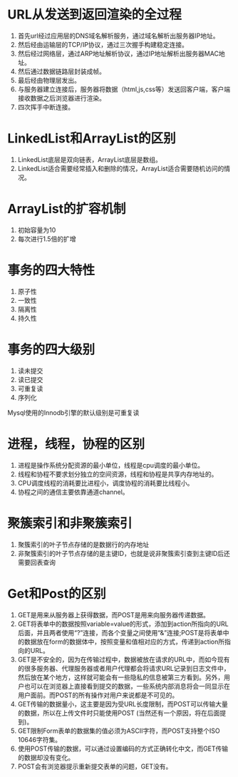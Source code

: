 # URL从发送到返回渲染的全过程

1. 首先url经过应用层的DNS域名解析服务，通过域名解析出服务器IP地址。
2. 然后经由运输层的TCP/IP协议，通过三次握手构建稳定连接。
3. 然后经过网络层，通过ARP地址解析协议，通过IP地址解析出服务器MAC地址。
4. 然后通过数据链路层封装成帧。
5. 最后经由物理层发出。
6. 与服务器建立连接后，服务器将数据（html,js,css等）发送回客户端，客户端接收数据之后浏览器进行渲染。
7. 四次挥手中断连接。



# LinkedList和ArrayList的区别

1. LinkedList底层是双向链表，ArrayList底层是数组。
2. LinkedList适合需要经常插入和删除的情况，ArrayList适合需要随机访问的情况。



# ArrayList的扩容机制

1. 初始容量为10
2. 每次进行1.5倍的扩增



# 事务的四大特性

1. 原子性
2. 一致性
3. 隔离性
4. 持久性



# 事务的四大级别

1. 读未提交
2. 读已提交
3. 可重复读
4. 序列化

Mysql使用的Innodb引擎的默认级别是可重复读

# 进程，线程，协程的区别

1. 进程是操作系统分配资源的最小单位，线程是cpu调度的最小单位。
2. 线程和协程不要求划分独立的空间资源，线程和协程是共享内存地址的。
3. CPU调度线程的消耗要比进程小，调度协程的消耗要比线程小。
4. 协程之间的通信主要依靠通道channel。



# 聚簇索引和非聚簇索引

1. 聚簇索引的叶子节点存储的是数据行的内存地址
2. 非聚簇索引的叶子节点存储的是主键ID，也就是说非聚簇索引查到主键ID后还需要回表查询



# Get和Post的区别

1. GET是用来从服务器上获得数据，而POST是用来向服务器传递数据。
2. GET将表单中的数据按照variable=value的形式，添加到action所指向的URL后面，并且两者使用“?”连接，而各个变量之间使用“&”连接;POST是将表单中的数据放在form的数据体中，按照变量和值相对应的方式，传递到action所指向的URL。
3. GET是不安全的，因为在传输过程中，数据被放在请求的URL中，而如今现有的很多服务器、代理服务器或者用户代理都会将请求URL记录到日志文件中，然后放在某个地方，这样就可能会有一些隐私的信息被第三方看到。另外，用户也可以在浏览器上直接看到提交的数据，一些系统内部消息将会一同显示在用户面前。而POST的所有操作对用户来说都是不可见的。
4. GET传输的数据量小，这主要是因为受URL长度限制，而POST可以传输大量的数据，所以在上传文件时只能使用POST (当然还有一个原因，将在后面提到)。
5. GET限制Form表单的数据集的值必须为ASCII字符，而POST支持整个ISO 10646字符集。
6. 使用POST传输的数据，可以通过设置编码的方式正确转化中文，而GET传输的数据却没有变化。
7. POST会有浏览器提示重新提交表单的问题，GET没有。